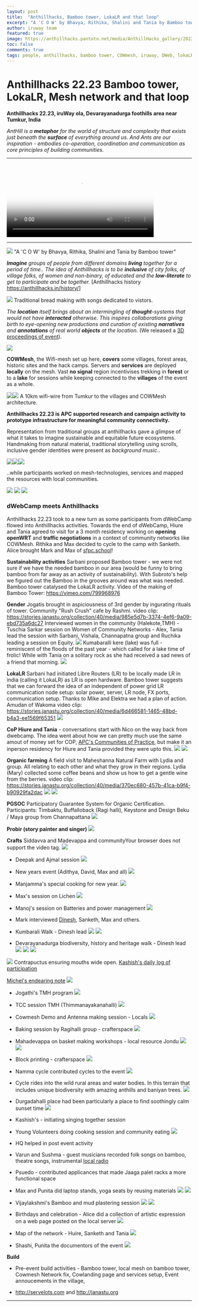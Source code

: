 ```yaml
---
layout: post
title:  "Anthillhacks, Bamboo tower, LokaLR and that loop"
excerpt: "A 'C O W' by Bhavya, Rithika, Shalini and Tania by Bamboo tower"
author: iruway team
featured: true
image: https://anthillhacks.pantoto.net/media/AnthillHacks_gallery/20221218_183633.jpg
toc: false
comments: true
tags: people, anthillhacks, bamboo tower, COWmesh, iruway, DWeb, lokaLR, Community Networks, Janastu
---
```


# Anthillhacks 22.23 Bamboo tower, LokaLR, Mesh network and that loop

**Anthillhacks 22.23, iruWay ola, Devarayanadurga foothills area near Tumkur, India**

*AntHill is a **metaphor** for the world of structure and complexity that exists just beneath the **surface** of everything around us. And Ants are our inspiration - embodies co-operation, coordination and communication as core principles of building communities.* 

---
<video width="400" poster="https://iruway.janastu.org/assets/icons/logo.png" controls>
  <source src="https://papadminio.janastu.org/papad/archive/77698ad6526cb9237d41031e740e37d8.mp4" type="video/mp4">
</video> 

---

![](https://anthillhacks.pantoto.net/media/AnthillHacks_gallery/20221218_183633.jpg)
"A 'C O W' by Bhavya, Rithika, Shalini and Tania by Bamboo tower"

***Imagine** groups of people from different domains **living** together for a period of time.. The idea of Anthillhacks is to be **inclusive** of city folks, of village folks, of women and non-binary, of educated and the **low-literate** to get to participate and be together.* [Anthillhacks history <https://anthillhacks.in/history/>]

![](https://anthillhacks.pantoto.net/media/AnthillHacks_gallery/20221218_164049%20community%20cook.jpg)
Traditional bread making with songs dedicated to vistors.

*The **location** itself brings about an intermingling of **thought**-systems that would not have **interacted** otherwise. This inspires collaborations giving birth to eye-opening new productions and curation of existing **narratives** and **annotations** of real world **objects** at the location.* (We released a [3D proceedings of event](anthill.janastu.org)).

![](https://pad.ccc-p.org/uploads/a5dda6bf-b8cb-4ac2-8d4a-37b8da31966f.jpg)

**COWMesh**, the Wifi-mesh set up here, **covers** some villages, forest areas, historic sites and the hack camps. Servers and **services** are deployed **locally** on the mesh. Vast **no signal** region incentivises trekking in **forest** or to a **lake** for sessions while keeping connected to the **villages** of the event as a whole.

![](https://hackmd.io/_uploads/Hyvic4SS3.jpg)![](https://hackmd.io/_uploads/Syzto4BHh.jpg)
A 10km wifi-wire from Tumkur to the villages and COWMesh architecture. 


**Anthillhacks 22.23 is APC supported research and campaign activity to prototype infrastructure for meaningful community connectivity.**

Representation from traditional groups at anthillhacks gave a glimpse of what it takes to imagine sustainable and equitable future ecosystems. Handmaking from natural material, traditional storytelling using scrolls, inclusive gender identities were present as *background music*..

![](https://anthillhacks.pantoto.net/media/AnthillHacks_gallery/20221219_124043%20Jandu.jpg)![](https://anthillhacks.pantoto.net/media/AnthillHacks_gallery/20221219_121954%20Prabir.jpg)![](https://anthillhacks.pantoto.net/media/AnthillHacks_gallery/20221218_164049%20community%20cook.jpg)

..while participants worked on mesh-technologies, services and mapped the resources with local communities.

![](https://anthillhacks.pantoto.net/media/AnthillHacks_gallery/DD%20hill%20network%20D/20221225_133832.jpg)
![](https://anthillhacks.pantoto.net/media/AnthillHacks_gallery/IMG_2287.JPG)
![](https://anthillhacks.pantoto.net/media/CoP/IMG_20221227_170756%20Hure.jpg)

### dWebCamp meets Anthillhacks

Anthillhacks 22.23 took to a new turn as some participants from dWebCamp flowed into Anthillhacks activities. Towards the end of dWebCamp, Hiure and Tania agreed to visit for a 3 month residency working on **opening openWRT** and **traffic negotiations** in a context of community networks like COWMesh. Rithika and Max decided to cycle to the camp with Sanketh. Alice brought Mark and Max of [sfpc.school](https://sfpc.school)!

**Sustainability activities**
Sarbani proposed Bamboo tower - we were not sure if we have the needed bamboo in our area (would be funny to bring bamboo from far away as an activity of sustainability). With Subroto's help we figured out the Bamboo in the grooves around was what was needed. Bamboo tower catalysed the LokaLR activity. Video of the making of Bamboo Tower: <https://vimeo.com/799968976>

**Gender**
Jogatis brought in aspiciousness of 3rd gender by ingurating rituals of tower. Community "Rush Crush" cafe by Rashmi. video clip: <https://stories.janastu.org/collection/40/media/985e5d7b-3374-4ef6-9a09-ebd735a6dc27>
Interviewed women in the community (Halekote,TMH) - Tuschia Sarkar
session on Women of Community Networks - Alex, Tania lead the session with Sarbani, Vishala, Channapatna group and Ruchika leading a session on Equity.
![](https://anthillhacks.pantoto.net/media/AnthillHacks_gallery/ruthika%20interview%20on%20gender.jpg)
Kumabaralli kere (lake) was full - reminiscent of the floods of the past year - which called for a lake time of frolic! While with Tania on a solitary rock as she had received a sad news of a friend that morning. ![](https://anthillhacks.pantoto.net/media/CoP/Kumbaralli%20lake/20221224_091854.jpg)

**LokaLR**
Sarbani had initiated Libre Routers (LR) to be locally made LR in india (calling it LokaLR) as LR is open hardware. Bamboo tower suggests that we can forward the idea of an independent of power grid LR communication node setup: solar power, server, LR node, FX ports, communication setup. Thanks to Mike and Elektra we had a plan of action. Amudan of Wakoma
video clip: <https://stories.janastu.org/collection/40/media/6d466581-1465-48bd-b4a3-ee1569f65351>
![](https://anthillhacks.pantoto.net/media/AnthillHacks_gallery/AMUDAN%20ON%20LR.00.jpg)


**CoP Hiure and Tania** - conversations start with Nico on the way back from dwebcamp.
The idea went about how we can pretty much use the same amout of money set for COP, [APC's Communities of Practice](https://communitynetworks.group/c/cops/16), but make it an inperson residency for Hiure and Tania provided they were upto this.
![](https://anthillhacks.pantoto.net/media/AnthillHacks_gallery/hure.03.jpg)
![](https://anthillhacks.pantoto.net/media/AnthillHacks_gallery/DD%20hill%20network%20D/20221225_144829.jpg)


**Organic farming**
A field visit to Maheshanna Natural Farm with Lydia and group. All relating to each other and what they grow in their regions.
Lydia (Mary) collected some coffee beans and show us how to get a gentle wine from the berries. video clip:  <https://stories.janastu.org/collection/40/media/370ec680-457b-41ca-b9f4-b90929fa2dac>
![](https://anthillhacks.pantoto.net/media/AnthillHacks_gallery/maheshanna%20farm.02.jpg)
![](https://anthillhacks.pantoto.net/media/AnthillHacks_gallery/maheshanna%20farm%20inside%20home.jpg)

**PGSOC**
Participatory Guarantee System for Organic Certification.
Participants: Timbaktu, Buffalloback (Ragi halli), Keystone and Design Beku / Maya group from Channapattana
![](https://anthillhacks.pantoto.net/media/AnthillHacks_gallery/TIMBAKTU.jpg)

**Probir (story painter and singer)**
![](https://anthillhacks.pantoto.net/media/AnthillHacks_gallery/20221219_121954%20Prabir.jpg)

**Crafts**
Siddavva and Madevappa and communityYour browser does not support the video tag.
![](https://anthillhacks.pantoto.net/media/AnthillHacks_gallery/20221219_124043%20Jandu.jpg)


* Deepak and Ajmal session
![](https://anthillhacks.pantoto.net/media/Open%20studio/IMG_20220817_182513.jpg)

* New years event (Adithya, David, Max and all)
![](https://anthillhacks.pantoto.net/media/AnthillHacks_gallery/NEW%20YEAR%201.jpg)

* Manjamma's special cooking for new year. 
![](https://anthillhacks.pantoto.net/media/AnthillHacks_gallery/Manjamma_coocking.jpg)
* Max's session on Lichen
![](https://anthillhacks.pantoto.net/media/AnthillHacks_gallery/20221224_140448Max%27s_session_on_Lichen.jpg)
* Manoj's session on Batteries and power management
![](https://anthillhacks.pantoto.net/media/AnthillHacks_gallery/Manoj_battery_workshop.jpg)
* Mark interviewed [Dinesh](https://docs.google.com/document/d/1jd8vywh0sTjfPYQdcXlvd3JtKn9hhpRw/edit?usp=sharing&ouid=107264692599489272370), Sanketh, Max and others.



* Kumbarali Walk - Dinesh lead
![](https://anthillhacks.pantoto.net/media/CoP/Kumbaralli%20lake/20221224_083759.jpg) 
![](https://anthillhacks.pantoto.net/media/CoP/Kumbaralli%20lake/20221224_101711.jpg)

* Devarayanadurga biodiversity, history and heritage walk - Dinesh lead
![](https://anthillhacks.pantoto.net/media/CoP/DD%20hill%20hiking/20221225_101451.jpg)
![](https://anthillhacks.pantoto.net/media/CoP/DD%20hill%20hiking/20221225_102817.jpg)
![](https://anthillhacks.pantoto.net/media/CoP/DD%20hill%20hiking/20221225_112207.jpg)

![](https://anthillhacks.pantoto.net/media/AnthillHacks_gallery/20221219_114534%20Kashis.jpg)
Contrapuctus ensuring mouths wide open. [Kashish's daily log of participation](https://contrapunctus.codeberg.page/blog/)

[Michel's endearing note](https://pad.ccc-p.org/EodOGQ-JS4GsiTOdvNaWbg?view)
![](https://hackmd.io/_uploads/Hk6fgjLSh.jpg)

 
* Jogathi's TMH program
![](https://anthillhacks.pantoto.net/media/AnthillHacks_gallery/20221217_162240_Jogathi.jpg)

* TCC session TMH (Thimmanayakanahalli)
![](https://anthillhacks.pantoto.net/media/CoP/DD%20hill%20node/20221214_200509%20Taniya.jpg)

* Cowmesh Demo and Antenna making session - Locals
![](https://anthillhacks.pantoto.net/media/CoP/IMG_20221227_155421%20Antena%20workshop.jpg)


* Baking session by Ragihalli group - crafterspace 
![](https://anthillhacks.pantoto.net/media/AnthillHacks_gallery/saju%20.ragi%20halli%20team.jpg)

* Mahadevappa on basket making workshops - local resource Jondu
![](https://anthillhacks.pantoto.net/media/AnthillHacks_gallery/MADEVAPPA.jpg)
![](https://anthillhacks.pantoto.net/media/AnthillHacks_gallery/MADEVAPPA%20CRAFT.jpg)

* Block printing - crafterspace
![](https://anthillhacks.pantoto.net/media/Open%20studio/IMG_20220629_124646.jpg)

* Namma cycle contributed cycles to the event
![](https://anthillhacks.pantoto.net/media/Rithika%20Max%20cycle%20trip/20221217_081236.jpg)
* Cycle rides into the wild rural areas and water bodies. In this terrain that includes unique biodiversity with amazing anthills and baniyan trees.
![](https://anthillhacks.pantoto.net/media/AnthillHacks_gallery/20221224_110924_Cycle_ride.jpg) 

* Durgadahalli place had been particularly a place to find soothingly calm sunset time
![](https://anthillhacks.pantoto.net/media/AnthillHacks_gallery/20221214_174659_sunset.jpg)

* Kashish's - initiating singing together session

* Young Volunteers doing cooking session and community eating 
![](https://anthillhacks.pantoto.net/media/AnthillHacks_gallery/20221218_192027Michel.jpg)

* HQ helped in post event activity

* Varun and Sushma - guest musicians recorded folk songs on bamboo, theatre songs, instrumental
[local radio](http://radio.iruway.in/)

* Psuedo - contributed applicances that made Jaaga palet racks a more functional space 

* Max and Punita did laptop stands, yoga seats by reusing materials
![](https://anthillhacks.pantoto.net/media/AnthillHacks_gallery/PUNITH%20LAP%20STAND%20WORK.jpg)
![](https://anthillhacks.pantoto.net/media/AnthillHacks_gallery/MAX%20STAND%20WORK.jpg)

* Vijaylakshmi's Bamboo and mud plastering session
![](https://anthillhacks.pantoto.net/media/AnthillHacks_gallery/VIJU%20MUD%20PLASTERING/20221218_133245.jpg)
![](https://anthillhacks.pantoto.net/media/AnthillHacks_gallery/VIJU%20MUD%20PLASTERING/20221218_132952.jpg)

* Birthdays and celebration - Alice did a collection of artistic expression on a web page posted on the local server ![](https://anthillhacks.pantoto.net/media/AnthillHacks_gallery/Crafter%20space/20221222_210013%280%29.jpg)

* Map of the network - Huire, Sanketh and Tania
![](https://anthillhacks.pantoto.net/media/CoP/NETWORK%20MAP.jpg)

* Shashi, Punita the documentors of the event
![](https://anthillhacks.pantoto.net/media/AnthillHacks_gallery/Puni_Shashi.jpg)

**Build**
* Pre-event build activities - Bamboo tower, local mesh on bamboo tower, Cowmesh Network fix, Cowlanding page and services setup, Event annoucements in the village, 

* <http://servelots.com> and <http://janastu.org>

---
